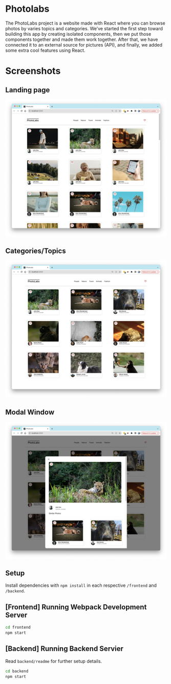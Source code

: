 # Photolabs
The PhotoLabs project is a website made with React where you can browse photos by varies topics and categories.  We’ve started the first step toward building this app by creating  isolated components, then we put those components together and made them work together. After that, we have connected it to an external source for pictures (API), and finally, we added some extra cool features using React.
# Screenshots 
## Landing page
!["Home-page"](https://github.com/fedamuhammadian/photolabs/blob/main/frontend/Docs/Home%20Page.png?raw=true)
## Categories/Topics
!["Topics"](https://github.com/fedamuhammadian/photolabs/blob/main/frontend/Docs/Topics.png?raw=true)
## Modal Window
!["Modal"](https://github.com/fedamuhammadian/photolabs/blob/main/frontend/Docs/Modal%20.png?raw=true)
## Setup

Install dependencies with `npm install` in each respective `/frontend` and `/backend`.

## [Frontend] Running Webpack Development Server

```sh
cd frontend
npm start
```

## [Backend] Running Backend Servier

Read `backend/readme` for further setup details.

```sh
cd backend
npm start
```
